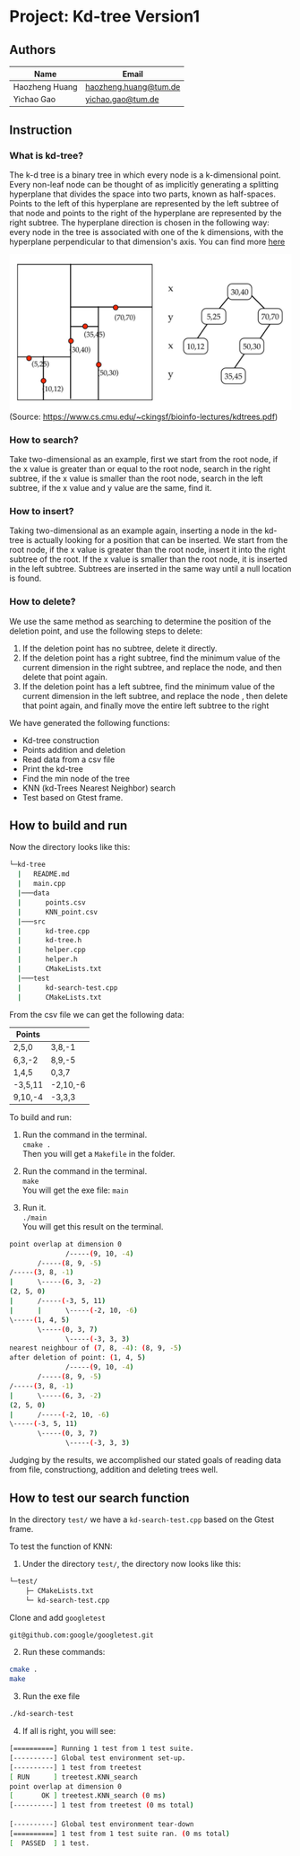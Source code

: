 # Project: Kd-tree Version1

## Authors

|Name|Email|
|--------|--------|
|Haozheng Huang|haozheng.huang@tum.de|
|Yichao Gao|yichao.gao@tum.de|

## Instruction

### What is kd-tree?

The k-d tree is a binary tree in which every node is a k-dimensional point. Every non-leaf node can be thought of as implicitly generating a splitting hyperplane that divides the space into two parts, known as half-spaces. Points to the left of this hyperplane are represented by the left subtree of that node and points to the right of the hyperplane are represented by the right subtree. The hyperplane direction is chosen in the following way: every node in the tree is associated with one of the k dimensions, with the hyperplane perpendicular to that dimension's axis. You can find more [here](https://en.wikipedia.org/wiki/K-d_tree)

![image](figures/kd-example.png)
(Source: https://www.cs.cmu.edu/~ckingsf/bioinfo-lectures/kdtrees.pdf)

### How to search?

Take two-dimensional as an example, first we start from the root node, if the x value is greater than or equal to the root node, search in the right subtree, if the x value is smaller than the root node, search in the left subtree, if the x value and y value are the same, find it.

### How to insert?

Taking two-dimensional as an example again, inserting a node in the kd-tree is actually looking for a position that can be inserted. We start from the root node, if the x value is greater than the root node, insert it into the right subtree of the root. If the x value is smaller than the root node, it is inserted in the left subtree. Subtrees are inserted in the same way until a null location is found.

### How to delete?

We use the same method as searching to determine the position of the deletion point, and use the following steps to delete:

1. If the deletion point has no subtree, delete it directly.
2. If the deletion point has a right subtree, find the minimum value of the current dimension in the right subtree, and replace the node, and then delete that point again. 
3. If the deletion point has a left subtree, find the minimum value of the current dimension in the left subtree, and replace the node , then delete that point again, and finally move the entire left subtree to the right

We have generated the following functions:

- Kd-tree construction
- Points addition and deletion
- Read data from a csv file
- Print the kd-tree
- Find the min node of the tree
- KNN (kd-Trees Nearest Neighbor) search
- Test based on Gtest frame.

## How to build and run

Now the directory looks like this:

```bash
└─kd-tree
  |   README.md
  |   main.cpp
  |───data
  |      points.csv
  |      KNN_point.csv
  |───src
  |      kd-tree.cpp
  |      kd-tree.h
  |      helper.cpp
  |      helper.h
  |      CMakeLists.txt
  |───test
  |      kd-search-test.cpp
  |      CMakeLists.txt
```

From the csv file we can get the following data:

|Points| |
|--------|--------|
|2,5,0|3,8,-1|
|6,3,-2|8,9,-5|
|1,4,5|0,3,7|
|-3,5,11|-2,10,-6|
|9,10,-4|-3,3,3|


To build and run:

1. Run the command in the terminal.  
   `cmake .`  
   Then you will get a `Makefile` in the folder.

2. Run the command in the terminal.  
   `make`  
   You will get the exe file: `main`

3. Run it.  
   `./main`  
   You will get this result on the terminal.

```bash
point overlap at dimension 0
              /-----(9, 10, -4)
       /-----(8, 9, -5)
/-----(3, 8, -1)
|      \-----(6, 3, -2)
(2, 5, 0)
|      /-----(-3, 5, 11)
|      |      \-----(-2, 10, -6)
\-----(1, 4, 5)
       \-----(0, 3, 7)
              \-----(-3, 3, 3)
nearest neighbour of (7, 8, -4): (8, 9, -5)
after deletion of point: (1, 4, 5)
              /-----(9, 10, -4)
       /-----(8, 9, -5)
/-----(3, 8, -1)
|      \-----(6, 3, -2)
(2, 5, 0)
|      /-----(-2, 10, -6)
\-----(-3, 5, 11)
       \-----(0, 3, 7)
              \-----(-3, 3, 3)
```
Judging by the results, we accomplished our stated goals of reading data from file, constructiong, addition and deleting trees well.

## How to test our search function

In the directory `test/` we have a `kd-search-test.cpp` based on the Gtest frame.

To test the function of KNN:

1. Under the directory `test/`, the directory now looks like this:

```bash
└─test/
    ├─ CMakeLists.txt
    └─ kd-search-test.cpp
```

   Clone and add `googletest`

```bash
git@github.com:google/googletest.git
```

2. Run these commands:

```bash
cmake .
make
```

3. Run the exe file

```bash
./kd-search-test
```

4. If all is right, you will see:

```bash
[==========] Running 1 test from 1 test suite.
[----------] Global test environment set-up.
[----------] 1 test from treetest
[ RUN      ] treetest.KNN_search
point overlap at dimension 0
[       OK ] treetest.KNN_search (0 ms)
[----------] 1 test from treetest (0 ms total)

[----------] Global test environment tear-down
[==========] 1 test from 1 test suite ran. (0 ms total)
[  PASSED  ] 1 test.

```
